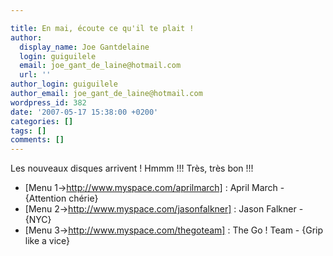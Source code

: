 ```yaml
---

title: En mai, écoute ce qu'il te plait !
author:
  display_name: Joe Gantdelaine
  login: guiguilele
  email: joe_gant_de_laine@hotmail.com
  url: ''
author_login: guiguilele
author_email: joe_gant_de_laine@hotmail.com
wordpress_id: 382
date: '2007-05-17 15:38:00 +0200'
categories: []
tags: []
comments: []
---
```

Les nouveaux disques arrivent ! Hmmm !!! Très, très bon !!!

- [Menu 1->http://www.myspace.com/aprilmarch] : April March - {Attention chérie}
- [Menu 2->http://www.myspace.com/jasonfalkner] : Jason Falkner - {NYC}
- [Menu 3->http://www.myspace.com/thegoteam] : The Go ! Team - {Grip like a vice}
